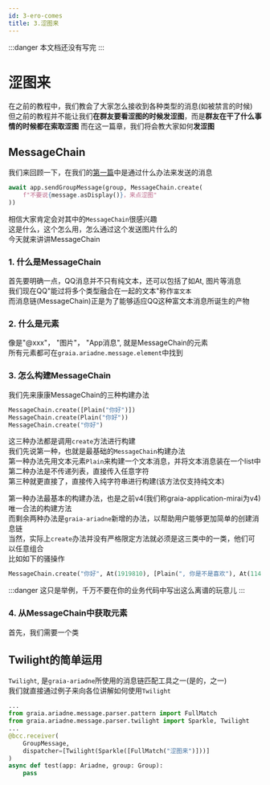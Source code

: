 ```yaml
---
id: 3-ero-comes
title: 3.涩图来
---
```


:::danger
本文档还没有写完
:::

# 涩图来
在之前的教程中，我们教会了大家怎么接收到各种类型的消息(如被禁言的时候)  
但之前的教程并不能让我们**在群友要看涩图的时候发涩图**，而是**群友在干了什么事情的时候都在索取涩图**
而在这一篇章，我们将会教大家如何**发涩图**

## MessageChain
我们来回顾一下，在我们的[第一篇](1_hello_ero)中是通过什么办法来发送的消息
```python
await app.sendGroupMessage(group, MessageChain.create(
    f"不要说{message.asDisplay()}，来点涩图"
))
```
相信大家肯定会对其中的`MessageChain`很感兴趣  
这是什么，这个怎么用，怎么通过这个发送图片什么的  
今天就来讲讲MessageChain
### 1. 什么是MessageChain
首先要明确一点，QQ消息并不只有纯文本，还可以包括了如At, 图片等消息  
我们现在QQ"能过将多个类型融合在一起的文本"称作`富文本`  
而消息链(MessageChain)正是为了能够适应QQ这种富文本消息所诞生的产物

### 2. 什么是元素
像是"@xxx"， "图片"， "App消息", 就是MessageChain的元素  
所有元素都可在`graia.ariadne.message.element`中找到

### 3. 怎么构建MessageChain
我们先来康康MessageChain的三种构建办法
```python
MessageChain.create([Plain("你好")])
MessageChain.create(Plain("你好"))
MessageChain.create("你好")
```
这三种办法都是调用`create`方法进行构建  
我们先说第一种，也就是最基础的`MessageChain`构建办法  
第一种办法先用文本元素`Plain`来构建一个文本消息，并将文本消息装在一个list中  
第二种办法是不传递列表，直接传入任意字符  
第三种就更直接了，直接传入纯字符串进行构建(该方法仅支持纯文本)  

第一种办法最基本的构建办法，也是之前v4(我们称graia-application-mirai为v4)唯一合法的构建方法  
而剩余两种办法是`graia-ariadne`新增的办法，以帮助用户能够更加简单的创建消息链  
当然，实际上`create`办法并没有严格限定方法就必须是这三类中的一类，他们可以任意组合  
比如如下的骚操作  
```python
MessageChain.create("你好", At(1919810), [Plain(", 你是不是喜欢"), At(114514)])
```
:::danger
这只是举例，千万不要在你的业务代码中写出这么离谱的玩意儿
:::

### 4. 从MessageChain中获取元素
首先，我们需要一个类

## Twilight的简单运用
`Twilight`, 是`graia-ariadne`所使用的消息链匹配工具之一(是的，之一)  
我们就直接通过例子来向各位讲解如何使用`Twilight`
```python
...
from graia.ariadne.message.parser.pattern import FullMatch
from graia.ariadne.message.parser.twilight import Sparkle, Twilight
...
@bcc.receiver(
    GroupMessage,
    dispatcher=[Twilight(Sparkle([FullMatch("涩图来")]))]
)
async def test(app: Ariadne, group: Group):
    pass
```